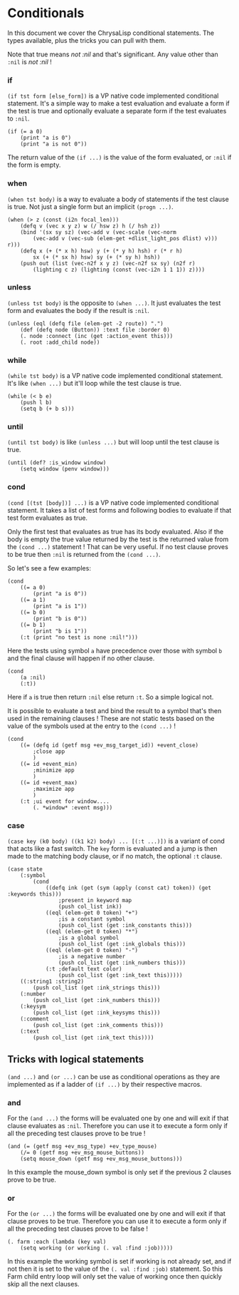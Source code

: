 # Conditionals

In this document we cover the ChrysaLisp conditional statements. The types
available, plus the tricks you can pull with them.

Note that true means *not :nil* and that's significant. Any value other than
`:nil` is *not :nil* !

### if

`(if tst form [else_form])` is a VP native code implemented conditional
statement. It's a simple way to make a test evaluation and evaluate a form if
the test is true and optionally evaluate a separate form if the test evaluates
to `:nil`.

```vdu
(if (= a 0)
	(print "a is 0")
	(print "a is not 0"))
```

The return value of the `(if ...)` is the value of the form evaluated, or `:nil`
if the form is empty.

### when

`(when tst body)` is a way to evaluate a body of statements if the test clause
is true. Not just a single form but an implicit `(progn ...)`.

```vdu
(when (> z (const (i2n focal_len)))
	(defq v (vec x y z) w (/ hsw z) h (/ hsh z))
	(bind '(sx sy sz) (vec-add v (vec-scale (vec-norm
		(vec-add v (vec-sub (elem-get +dlist_light_pos dlist) v))) r)))
	(defq x (+ (* x h) hsw) y (+ (* y h) hsh) r (* r h)
		sx (+ (* sx h) hsw) sy (+ (* sy h) hsh))
	(push out (list (vec-n2f x y z) (vec-n2f sx sy) (n2f r)
		(lighting c z) (lighting (const (vec-i2n 1 1 1)) z))))
```

### unless

`(unless tst body)` is the opposite to `(when ...)`. It just evaluates the test
form and evaluates the body if the result is `:nil`.

```vdu
(unless (eql (defq file (elem-get -2 route)) ".")
	(def (defq node (Button)) :text file :border 0)
	(. node :connect (inc (get :action_event this)))
	(. root :add_child node))
```

### while

`(while tst body)` is a VP native code implemented conditional statement. It's
like `(when ...)` but it'll loop while the test clause is true.

```vdu
(while (< b e)
	(push l b)
	(setq b (+ b s)))
```

### until

`(until tst body)` is like `(unless ...)` but will loop until the test clause
is true.

```vdu
(until (def? :is_window window)
	(setq window (penv window)))
```

### cond

`(cond [(tst [body])] ...)` is a VP native code implemented conditional
statement. It takes a list of test forms and following bodies to evaluate if
that test form evaluates as true.

Only the first test that evaluates as true has its body evaluated. Also if the
body is empty the true value returned by the test is the returned value from
the `(cond ...)` statement ! That can be very useful. If no test clause proves
to be true then `:nil` is returned from the `(cond ...)`.

So let's see a few examples:

```vdu
(cond
	((= a 0)
		(print "a is 0"))
	((= a 1)
		(print "a is 1"))
	((= b 0)
		(print "b is 0"))
	((= b 1)
		(print "b is 1"))
	(:t (print "no test is none :nil!")))
```

Here the tests using symbol `a` have precedence over those with symbol `b` and
the final clause will happen if no other clause.

```vdu
(cond
	(a :nil)
	(:t))
```

Here if `a` is true then return `:nil` else return `:t`. So a simple logical not.

It is possible to evaluate a test and bind the result to a symbol that's then
used in the remaining clauses ! These are not static tests based on the value
of the symbols used at the entry to the `(cond ...)` !

```vdu
(cond
	((= (defq id (getf msg +ev_msg_target_id)) +event_close)
		;close app
		)
	((= id +event_min)
		;minimize app
		)
	((= id +event_max)
		;maximize app
		)
	(:t ;ui event for window....
		(. *window* :event msg)))
```

### case

`(case key (k0 body) ((k1 k2) body) ... [(:t ...)])` is a variant of cond that
acts like a fast switch. The `key` form is evaluated and a jump is then made to
the matching body clause, or if no match, the optional `:t` clause.

```vdu
(case state
	(:symbol
		(cond
			((defq ink (get (sym (apply (const cat) token)) (get :keywords this)))
				;present in keyword map
				(push col_list ink))
			((eql (elem-get 0 token) "+")
				;is a constant symbol
				(push col_list (get :ink_constants this)))
			((eql (elem-get 0 token) "*")
				;is a global symbol
				(push col_list (get :ink_globals this)))
			((eql (elem-get 0 token) "-")
				;is a negative number
				(push col_list (get :ink_numbers this)))
			(:t ;default text color)
				(push col_list (get :ink_text this)))))
	((:string1 :string2)
		(push col_list (get :ink_strings this)))
	(:number
		(push col_list (get :ink_numbers this)))
	(:keysym
		(push col_list (get :ink_keysyms this)))
	(:comment
		(push col_list (get :ink_comments this)))
	(:text
		(push col_list (get :ink_text this))))
```

## Tricks with logical statements

`(and ...)` and `(or ...)` can be use as conditional operations as they are
implemented as if a ladder of `(if ...)` by their respective macros.

### and

For the `(and ...)` the forms will be evaluated one by one and will exit if
that clause evaluates as `:nil`. Therefore you can use it to execute a form only
if all the preceding test clauses prove to be true !

```vdu
(and (= (getf msg +ev_msg_type) +ev_type_mouse)
	(/= 0 (getf msg +ev_msg_mouse_buttons))
	(setq mouse_down (getf msg +ev_msg_mouse_buttons)))
```

In this example the mouse_down symbol is only set if the previous 2 clauses
prove to be true.

### or

For the `(or ...)` the forms will be evaluated one by one and will exit if that
clause proves to be true. Therefore you can use it to execute a form only if
all the preceding test clauses prove to be false !

```vdu
(. farm :each (lambda (key val)
	(setq working (or working (. val :find :job)))))
```

In this example the working symbol is set if working is not already set, and if
not then it is set to the value of the `(. val :find :job)` statement. So this
Farm child entry loop will only set the value of working once then quickly skip
all the next clauses.
